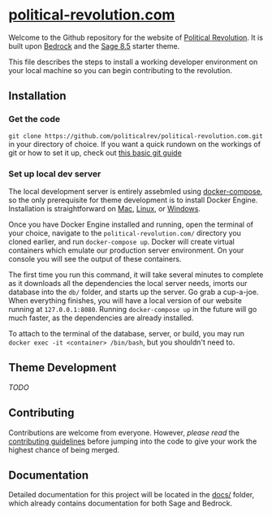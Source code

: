 # [political-revolution.com](https://github.com/politicalrev/wp.thepoliticalrev.org)

Welcome to the Github repository for the website of [Political Revolution](https://political-revolution.com). It is built upon [Bedrock](https://roots.io/bedrock/) and the [Sage 8.5](https://github.com/roots/sage/releases/latest) starter theme.

This file describes the steps to install a working developer environment on your local machine so you can begin contributing to the revolution.

## Installation

### Get the code

`git clone https://github.com/politicalrev/political-revolution.com.git` in your directory of choice. If you want a quick rundown on the workings of git or how to set it up, check out [this basic git guide](https://git-scm.com/book/en/v2/Git-Basics-Getting-a-Git-Repository)

### Set up local dev server

The local development server is entirely assebmled using [docker-compose](https://docs.docker.com/compose/), so the only prerequisite for theme development is to install Docker Engine. Installation is straightforward on [Mac](https://docs.docker.com/engine/installation/mac/), [Linux](https://docs.docker.com/engine/installation/), or [Windows](https://docs.docker.com/engine/installation/windows/). 

Once you have Docker Engine installed and running, open the terminal of your choice, navigate to the `political-revolution.com/` directory you cloned earlier, and run `docker-compose up`. Docker will create virtual containers which emulate our production server environment. On your console you will see the output of these containers. 

The first time you run this command, it will take several minutes to complete as it downloads all the dependencies the local server needs, imorts our database into the `db/` folder, and starts up the server. Go grab a cup-a-joe. When everything finishes, you will have a local version of our website running at `127.0.0.1:8080`. Running `docker-compose up` in the future will go much faster, as the dependencies are already installed.

To attach to the terminal of the database, server, or build, you may run `docker exec -it <container> /bin/bash`, but you shouldn't need to.

## Theme Development

*TODO*

## Contributing

Contributions are welcome from everyone. However, *please read* the [contributing guidelines](https://github.com/politicalrev/wp.thepoliticalrev.org/blob/master/CONTRIBUTING.md) before
jumping into the code to give your work the highest chance of being merged.

## Documentation

Detailed documentation for this project will be located in the [docs/](https://github.com/politicalrev/wp.thepoliticalrev.org/tree/master/docs) folder, which already contains documentation for both Sage and Bedrock.
